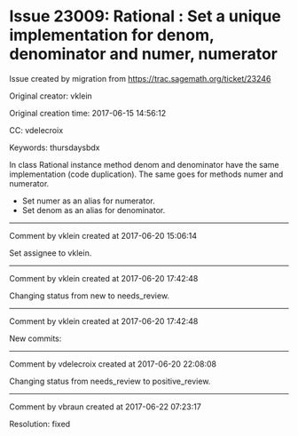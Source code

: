 # Issue 23009: Rational : Set a unique implementation for denom, denominator and numer, numerator

Issue created by migration from https://trac.sagemath.org/ticket/23246

Original creator: vklein

Original creation time: 2017-06-15 14:56:12

CC:  vdelecroix

Keywords: thursdaysbdx

In class Rational instance method denom and denominator have the same implementation (code duplication). The same goes for methods numer and numerator.

- Set numer as an alias for numerator.
- Set denom as an alias for denominator.


---

Comment by vklein created at 2017-06-20 15:06:14

Set assignee to vklein.


---

Comment by vklein created at 2017-06-20 17:42:48

Changing status from new to needs_review.


---

Comment by vklein created at 2017-06-20 17:42:48

New commits:


---

Comment by vdelecroix created at 2017-06-20 22:08:08

Changing status from needs_review to positive_review.


---

Comment by vbraun created at 2017-06-22 07:23:17

Resolution: fixed
